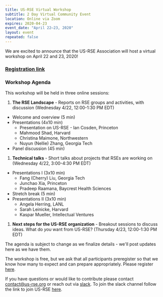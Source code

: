 ```yaml
---
title: US-RSE Virtual Workshop
subtitle: 2 Day Virtual Community Event 
location: Online via Zoom
expires: 2020-04-23
event_date: "April 22–23, 2020"
layout: event
repeated: false
---
```


We are excited to announce that the US-RSE Association will host a virtual workshop on April 22 and 23, 2020!  

### [Registration link](https://forms.gle/RNDK5DiHtpikjAVS7)

### Workshop Agenda

This workshop will be held in three online sessions:

1. **The RSE Landscape** - Reports on RSE groups and activities, with discussion (Wednesday 4/22, 12:00-1:30 PM EDT)
  - Welcome and overview (5 min)
  - Presentations (4x10 min)
    - Presentation on US-RSE - Ian Cosden, Princeton
    - Mahmood Shad, Harvard
    - Christina Maimone, Northwestern
    - Nuyun (Nellie) Zhang, Georgia Tech
  - Panel discussion (45 min)
1. **Technical talks** - Short talks about projects that RSEs are working on (Wednesday 4/22, 3:00-4:30 PM EDT)
  - Presentations I (3x10 min)
    - Fang (Cherry) Liu, Georgia Tech
    - Junchao Xia, Princeton
    - Pradeep Raamana, Baycrest Health Sciences
  - Stretch break (5 min)
  - Presentations II (3x10 min)
    - Angela Herring, LANL
    - Sarah Leinicke, Harvard
    - Kaspar Mueller, Intellectual Ventures
1. **Next steps for the US-RSE organization** - Breakout sessions to discuss ideas. What do *you* want from US-RSE? (Thursday 4/23, 12:00-1:30 PM EDT)

The agenda is subject to change as we finalize details - we'll post updates here as we have them.

The workshop is free, but we ask that all participants preregister so that we know how many to expect and can prepare appropriately. Please register [here](https://forms.gle/RNDK5DiHtpikjAVS7).


If you have questions or would like to contribute please contact contact@us-rse.org or reach out via [slack](https://usrse.slack.com/).
To join the slack channel follow the link to join US-RSE [here](https://us-rse.org/join/). 


